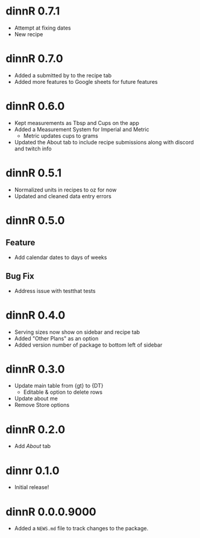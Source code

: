 # dinnR 0.7.1

- Attempt at fixing dates
- New recipe

# dinnR 0.7.0

- Added a submitted by to the recipe tab
- Added more features to Google sheets for future features

# dinnR 0.6.0

- Kept measurements as Tbsp and Cups on the app
- Added a Measurement System for Imperial and Metric
  - Metric updates cups to grams
- Updated the About tab to include recipe submissions along with discord and twitch info

# dinnR 0.5.1

- Normalized units in recipes to oz for now
- Updated and cleaned data entry errors

# dinnR 0.5.0

## Feature

- Add calendar dates to days of weeks

## Bug Fix

- Address issue with testthat tests

# dinnR 0.4.0

- Serving sizes now show on sidebar and recipe tab
- Added "Other Plans" as an option
- Added version number of package to bottom left of sidebar

# dinnR 0.3.0

- Update main table from {gt} to {DT}
    - Editable & option to delete rows
- Update about me
- Remove Store options

# dinnR 0.2.0

- Add *About* tab

# dinnr 0.1.0

- Initial release!

# dinnR 0.0.0.9000

* Added a `NEWS.md` file to track changes to the package.
